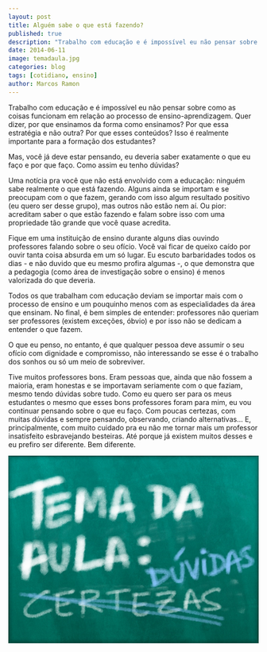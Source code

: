 ```yaml
---
layout: post
title: Alguém sabe o que está fazendo?
published: true
description: "Trabalho com educação e é impossível eu não pensar sobre como as coisas funcionam em relação ao processo de ensino-aprendizagem. Por que ensinamos da forma como ensinamos?"
date: 2014-06-11
image: temadaula.jpg
categories: blog
tags: [cotidiano, ensino]
author: Marcos Ramon
---
```


Trabalho com educação e é impossível eu não pensar sobre como as coisas funcionam em relação ao processo de ensino-aprendizagem. Quer dizer, por que ensinamos da forma como ensinamos? Por que essa estratégia e não outra? Por que esses conteúdos? Isso é realmente importante para a formação dos estudantes?
     
Mas, você já deve estar pensando, eu deveria saber exatamente o que eu faço e por que faço. Como assim eu tenho dúvidas?
     
Uma notícia pra você que não está envolvido com a educação: ninguém sabe realmente o que está fazendo. Alguns ainda se importam e se preocupam com o que fazem, gerando com isso algum resultado positivo (eu quero ser desse grupo), mas outros não estão nem aí. Ou pior: acreditam saber o que estão fazendo e falam sobre isso com uma propriedade tão grande que você quase acredita.
     
Fique em uma instituição de ensino durante alguns dias ouvindo professores falando sobre o seu ofício. Você vai ficar de queixo caído por ouvir tanta coisa absurda em um só lugar. Eu escuto barbaridades todos os dias - e não duvido que eu mesmo profira algumas -, o que demonstra que a pedagogia (como área de investigação sobre o ensino) é menos valorizada do que deveria.
     
Todos os que trabalham com educação deviam se importar mais com o processo de ensino e um pouquinho menos com as especialidades da área que ensinam. No final, é bem simples de entender: professores não queriam ser professores (existem exceções, óbvio) e por isso não se dedicam a entender o que fazem.
     
O que eu penso, no entanto, é que qualquer pessoa deve assumir o seu ofício com dignidade e compromisso, não interessando se esse é o trabalho dos sonhos ou só um meio de sobreviver.
     
Tive muitos professores bons. Eram pessoas que, ainda que não fossem a maioria, eram honestas e se importavam seriamente com o que faziam, mesmo tendo dúvidas sobre tudo. Como eu quero ser para os meus estudantes o mesmo que esses bons professores foram para mim, eu vou continuar pensando sobre o que eu faço. Com poucas certezas, com muitas dúvidas e sempre pensando, observando, criando alternativas... E, principalmente, com muito cuidado pra eu não me tornar mais um professor insatisfeito esbravejando besteiras. Até porque já existem muitos desses e eu prefiro ser diferente. Bem diferente.

<img src="/assets/images/temadaaula.jpg">
